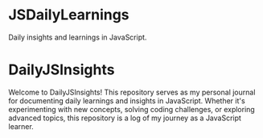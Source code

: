 # JSDailyLearnings
Daily insights and learnings in JavaScript.

# DailyJSInsights

Welcome to DailyJSInsights! This repository serves as my personal journal for documenting daily learnings and insights in JavaScript. Whether it's experimenting with new concepts, solving coding challenges, or exploring advanced topics, this repository is a log of my journey as a JavaScript learner.
